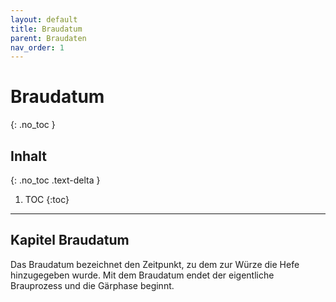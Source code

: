 ```yaml
---
layout: default
title: Braudatum
parent: Braudaten
nav_order: 1
---
```


# Braudatum
{: .no_toc }

## Inhalt
{: .no_toc .text-delta }

1. TOC
{:toc}

---

## Kapitel Braudatum
Das Braudatum bezeichnet den Zeitpunkt, zu dem zur Würze die Hefe hinzugegeben wurde. Mit dem Braudatum endet der eigentliche Brauprozess und die Gärphase beginnt.
